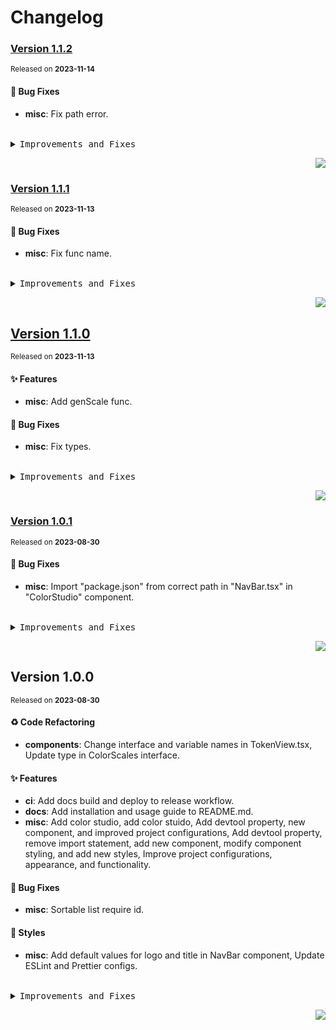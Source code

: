 <a name="readme-top"></a>

# Changelog

### [Version 1.1.2](https://github.com/ant-design/antd-color-editor/compare/v1.1.1...v1.1.2)

<sup>Released on **2023-11-14**</sup>

#### 🐛 Bug Fixes

- **misc**: Fix path error.

<br/>

<details>
<summary><kbd>Improvements and Fixes</kbd></summary>

#### What's fixed

- **misc**: Fix path error ([45890b6](https://github.com/ant-design/antd-color-editor/commit/45890b6))

</details>

<div align="right">

[![](https://img.shields.io/badge/-BACK_TO_TOP-151515?style=flat-square)](#readme-top)

</div>

### [Version 1.1.1](https://github.com/ant-design/antd-color-editor/compare/v1.1.0...v1.1.1)

<sup>Released on **2023-11-13**</sup>

#### 🐛 Bug Fixes

- **misc**: Fix func name.

<br/>

<details>
<summary><kbd>Improvements and Fixes</kbd></summary>

#### What's fixed

- **misc**: Fix func name ([12aa1ae](https://github.com/ant-design/antd-color-editor/commit/12aa1ae))

</details>

<div align="right">

[![](https://img.shields.io/badge/-BACK_TO_TOP-151515?style=flat-square)](#readme-top)

</div>

## [Version 1.1.0](https://github.com/ant-design/antd-color-editor/compare/v1.0.1...v1.1.0)

<sup>Released on **2023-11-13**</sup>

#### ✨ Features

- **misc**: Add genScale func.

#### 🐛 Bug Fixes

- **misc**: Fix types.

<br/>

<details>
<summary><kbd>Improvements and Fixes</kbd></summary>

#### What's improved

- **misc**: Add genScale func ([b82cf91](https://github.com/ant-design/antd-color-editor/commit/b82cf91))

#### What's fixed

- **misc**: Fix types ([9eb3252](https://github.com/ant-design/antd-color-editor/commit/9eb3252))

</details>

<div align="right">

[![](https://img.shields.io/badge/-BACK_TO_TOP-151515?style=flat-square)](#readme-top)

</div>

### [Version 1.0.1](https://github.com/ant-design/antd-color-editor/compare/v1.0.0...v1.0.1)

<sup>Released on **2023-08-30**</sup>

#### 🐛 Bug Fixes

- **misc**: Import "package.json" from correct path in "NavBar.tsx" in "ColorStudio" component.

<br/>

<details>
<summary><kbd>Improvements and Fixes</kbd></summary>

#### What's fixed

- **misc**: Import "package.json" from correct path in "NavBar.tsx" in "ColorStudio" component ([cd5c09c](https://github.com/ant-design/antd-color-editor/commit/cd5c09c))

</details>

<div align="right">

[![](https://img.shields.io/badge/-BACK_TO_TOP-151515?style=flat-square)](#readme-top)

</div>

## Version 1.0.0

<sup>Released on **2023-08-30**</sup>

#### ♻ Code Refactoring

- **components**: Change interface and variable names in TokenView\.tsx, Update type in ColorScales interface.

#### ✨ Features

- **ci**: Add docs build and deploy to release workflow.
- **docs**: Add installation and usage guide to README.md.
- **misc**: Add color studio, add color stuido, Add devtool property, new component, and improved project configurations, Add devtool property, remove import statement, add new component, modify component styling, and add new styles, Improve project configurations, appearance, and functionality.

#### 🐛 Bug Fixes

- **misc**: Sortable list require id.

#### 💄 Styles

- **misc**: Add default values for logo and title in NavBar component, Update ESLint and Prettier configs.

<br/>

<details>
<summary><kbd>Improvements and Fixes</kbd></summary>

#### Code refactoring

- **components**: Change interface and variable names in TokenView\.tsx ([e6f6c86](https://github.com/ant-design/antd-color-editor/commit/e6f6c86))
- **components**: Update type in ColorScales interface ([af347e0](https://github.com/ant-design/antd-color-editor/commit/af347e0))

#### What's improved

- **ci**: Add docs build and deploy to release workflow ([105cb81](https://github.com/ant-design/antd-color-editor/commit/105cb81))
- **docs**: Add installation and usage guide to README.md ([ee958c2](https://github.com/ant-design/antd-color-editor/commit/ee958c2))
- **misc**: Add color studio ([956c5be](https://github.com/ant-design/antd-color-editor/commit/956c5be))
- **misc**: Add color stuido ([9b90396](https://github.com/ant-design/antd-color-editor/commit/9b90396))
- **misc**: Add devtool property, new component, and improved project configurations ([95cd24f](https://github.com/ant-design/antd-color-editor/commit/95cd24f))
- **misc**: Add devtool property, remove import statement, add new component, modify component styling, and add new styles ([0afed25](https://github.com/ant-design/antd-color-editor/commit/0afed25))
- **misc**: Improve project configurations, appearance, and functionality ([4af0191](https://github.com/ant-design/antd-color-editor/commit/4af0191))

#### What's fixed

- **misc**: Sortable list require id ([7b4e5f7](https://github.com/ant-design/antd-color-editor/commit/7b4e5f7))

#### Styles

- **misc**: Add default values for logo and title in NavBar component ([7463e5f](https://github.com/ant-design/antd-color-editor/commit/7463e5f))
- **misc**: Update ESLint and Prettier configs ([921743d](https://github.com/ant-design/antd-color-editor/commit/921743d))

</details>

<div align="right">

[![](https://img.shields.io/badge/-BACK_TO_TOP-151515?style=flat-square)](#readme-top)

</div>
